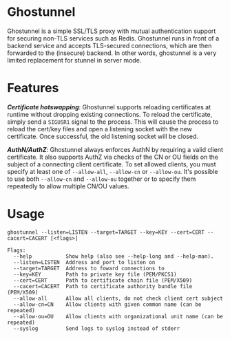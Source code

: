 Ghostunnel
==========

Ghostunnel is a simple SSL/TLS proxy with mutual authentication support for
securing non-TLS services such as Redis. Ghostunnel runs in front of a backend
service and accepts TLS-secured connections, which are then forwarded to the
(insecure) backend. In other words, ghostunnel is a very limited replacement
for stunnel in server mode.

Features
========

***Certificate hotswapping***: Ghostunnel supports reloading certificates at
runtime without dropping existing connections. To reload the certificate,
simply send a `SIGUSR1` signal to the process. This will cause the process to
reload the cert/key files and open a listening socket with the new
certificate. Once successful, the old listening socket will be closed.

***AuthN/AuthZ***: Ghostunnel always enforces AuthN by requiring a valid client
certificate. It also supports AuthZ via checks of the CN or OU fields on the 
subject of a connecting client certificate. To set allowed clients, you
must specify at least one of `--allow-all`, `--allow-cn` or `--allow-ou`. 
It's possible to use both `--allow-cn` and `--allow-ou` together or to 
specify them repeatedly to allow multiple CN/OU values.

Usage
=====

    ghostunnel --listen=LISTEN --target=TARGET --key=KEY --cert=CERT --cacert=CACERT [<flags>]
    
    Flags:
      --help           Show help (also see --help-long and --help-man).
      --listen=LISTEN  Address and port to listen on
      --target=TARGET  Address to foward connections to
      --key=KEY        Path to private key file (PEM/PKCS1)
      --cert=CERT      Path to certificate chain file (PEM/X509)
      --cacert=CACERT  Path to certificate authority bundle file (PEM/X509)
      --allow-all      Allow all clients, do not check client cert subject
      --allow-cn=CN    Allow clients with given common name (can be repeated)
      --allow-ou=OU    Allow clients with organizational unit name (can be repeated)
      --syslog         Send logs to syslog instead of stderr
